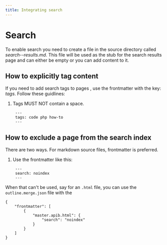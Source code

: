 ```yaml
---
title: Integrating search
---
```

# Search

To enable search you need to create a file in the source directory called _search--results.md_.  This file will be used as the stub for the search results page and can either be empty or you can add content to it.

## How to explicitly tag content

If you need to add search tags to pages , use the frontmatter with the key: _tags_.  Follow these guidlines:

1. Tags MUST NOT contain a space.

        ---
        tags: code php how-to
        ---

## How to exclude a page from the search index

There are two ways.  For markdown source files, frontmatter is preferred.

1. Use the frontmatter like this:

        ---
        search: noindex
        ---

When that can't be used, say for an `.html` file, you can use the `outline.merge.json` file with the 

    {
        "frontmatter": [
            {
                "master.apib.html": {
                    "search": "noindex"
                }
            }
        ]
    }
